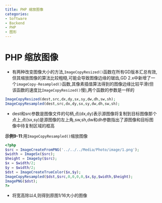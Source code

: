```yaml
---
title: PHP 缩放图像
categories:
- Software
- Backend
- PHP
- 图形
---
```

# PHP 缩放图像

- 有两种改变图像大小的方法,`ImageCopyResized()`函数在所有GD版本汇总有效,但其缩放图像的算法比较粗糙,可能会导致图像边缘的锯齿,GD 2.x中新增了一个`imageCopy-Resampled()`函数,其像素插值算法得到的图像边缘比较平滑(但该函数的速度比`ImageCopyResized()`慢),两个函数的参数是一样的

```php
ImageCopyResized(dest,src,dx,dy,sx,sy,dw,dh,sw,sh);
ImageCopyResampled(dest,src,dx,dy,sx,sy,dw,dh,sw,sh);
```

- dest和src参数是图像文件的句柄,点(dx,dy)表示源图像将复制到目标图像那个点上,点(sx,sy)是源图像的左上角,sw,sh,dw和dh参数指出了源图像和目标图像中待复制区域的框高

**示例9-11**:用`ImageCopyResampled()`缩放图像

```php
<?php
$src = ImageCreateFromPNG('../../../Media/Photo/image/1.png');
$width = ImageSx($src);
$height = ImageSy($src);
$x = $width/2;
$y = $width/2;
$dst = ImageCreateTrueColor($x,$y);
ImageCopyResampled($dst,$src,0,0,0,0,$x,$y,$width,$height);
ImagePNG($dst);
?>
```

- 将宽高除以4,则得到原图1/16大小的图像

